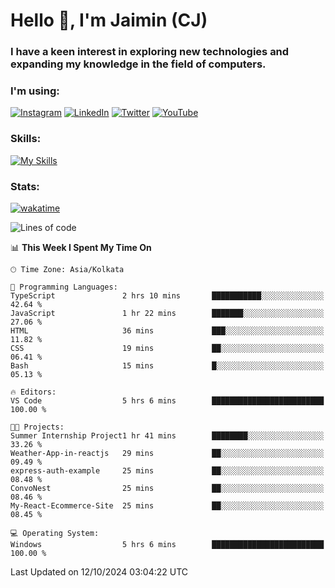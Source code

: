<h1>Hello 👋, I'm Jaimin (CJ)</h1>
<h3>I have a keen interest in exploring new technologies and expanding my knowledge in the field of computers.</h3>

<h3 align="left"> I'm using: </h3>

[![Instagram](https://img.shields.io/badge/Instagram-%23E4405F.svg?style=for-the-badge&logo=Instagram&logoColor=white)](https://instagram.com/jaimin_chovatia) [![LinkedIn](https://img.shields.io/badge/linkedin-%230077B5.svg?style=for-the-badge&logo=linkedin&logoColor=white)](https://www.linkedin.com/in/jaimin-chovatia-691b8b29a) [![Twitter](https://img.shields.io/badge/Twitter-%231DA1F2.svg?style=for-the-badge&logo=Twitter&logoColor=white)](https://twitter.com/jaimin_chovatia) [![YouTube](https://img.shields.io/badge/YouTube-%23FF0000.svg?style=for-the-badge&logo=YouTube&logoColor=white)](https://youtube.com/@cjcreations5172) 

**<h3 align="left">Skills:</h3>**

[![My Skills](https://skillicons.dev/icons?i=ts,js,java,py,react,nextjs,nodejs,postgres,mongodb,git)](https://skillicons.dev)

<!---
 **<h3 align="left">🏆 Achievements:</h3>**
 [![An image of @jaimin25's Holopin badges, which is a link to view their full Holopin profile](https://holopin.me/jaimin25)](https://holopin.io/@jaimin25)
-->

**<h3 align="left">Stats:</h3>**

[![wakatime](https://wakatime.com/badge/user/b2a7cf30-099b-4a62-be11-c3b7dc700323.svg)](https://wakatime.com/@b2a7cf30-099b-4a62-be11-c3b7dc700323)

<!--START_SECTION:waka-->
![Lines of code](https://img.shields.io/badge/From%20Hello%20World%20I%27ve%20Written-995.4%20thousand%20lines%20of%20code-blue)

📊 **This Week I Spent My Time On** 

```text
🕑︎ Time Zone: Asia/Kolkata

💬 Programming Languages: 
TypeScript               2 hrs 10 mins       ███████████░░░░░░░░░░░░░░   42.64 % 
JavaScript               1 hr 22 mins        ███████░░░░░░░░░░░░░░░░░░   27.06 % 
HTML                     36 mins             ███░░░░░░░░░░░░░░░░░░░░░░   11.82 % 
CSS                      19 mins             ██░░░░░░░░░░░░░░░░░░░░░░░   06.41 % 
Bash                     15 mins             █░░░░░░░░░░░░░░░░░░░░░░░░   05.13 % 

🔥 Editors: 
VS Code                  5 hrs 6 mins        █████████████████████████   100.00 % 

🐱‍💻 Projects: 
Summer Internship Project1 hr 41 mins        ████████░░░░░░░░░░░░░░░░░   33.26 % 
Weather-App-in-reactjs   29 mins             ██░░░░░░░░░░░░░░░░░░░░░░░   09.49 % 
express-auth-example     25 mins             ██░░░░░░░░░░░░░░░░░░░░░░░   08.48 % 
ConvoNest                25 mins             ██░░░░░░░░░░░░░░░░░░░░░░░   08.46 % 
My-React-Ecommerce-Site  25 mins             ██░░░░░░░░░░░░░░░░░░░░░░░   08.45 % 

💻 Operating System: 
Windows                  5 hrs 6 mins        █████████████████████████   100.00 % 
```


 Last Updated on 12/10/2024 03:04:22 UTC
<!--END_SECTION:waka-->
